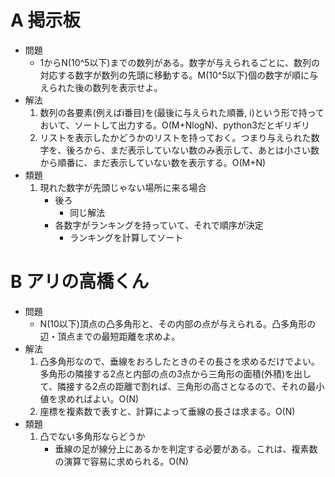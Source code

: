 # A 掲示板

- 問題
    - 1からN(10^5以下)までの数列がある。数字が与えられるごとに、数列の対応する数字が数列の先頭に移動する。M(10^5以下)個の数字が順に与えられた後の数列を表示せよ。
- 解法
    1. 数列の各要素(例えばi番目)を(最後に与えられた順番, i)という形で持っておいて、ソートして出力する。O(M+NlogN)、python3だとギリギリ
    2. リストを表示したかどうかのリストを持っておく。つまり与えられた数字を、後ろから、まだ表示していない数のみ表示して、あとは小さい数から順番に、まだ表示していない数を表示する。O(M+N)
- 類題
    1. 現れた数字が先頭じゃない場所に来る場合
        - 後ろ
            - 同じ解法
        - 各数字がランキングを持っていて、それで順序が決定
            - ランキングを計算してソート

# B アリの高橋くん

- 問題
    - N(10以下)頂点の凸多角形と、その内部の点が与えられる。凸多角形の辺・頂点までの最短距離を求めよ。
- 解法
    1. 凸多角形なので、垂線をおろしたときのその長さを求めるだけでよい。多角形の隣接する2点と内部の点の3点から三角形の面積(外積)を出して、隣接する2点の距離で割れば、三角形の高さとなるので、それの最小値を求めればよい。O(N)
    2. 座標を複素数で表すと、計算によって垂線の長さは求まる。O(N)
- 類題
    1. 凸でない多角形ならどうか
        - 垂線の足が線分上にあるかを判定する必要がある。これは、複素数の演算で容易に求められる。O(N)
